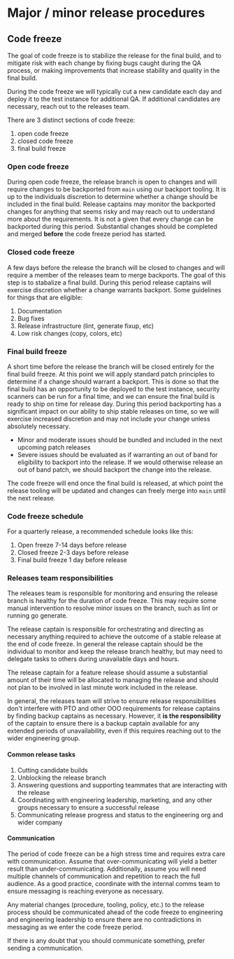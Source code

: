 # Major / minor release procedures

## Code freeze

The goal of code freeze is to stabilize the release for the final build, and to mitigate risk with each change by fixing bugs caught during the QA process, or making improvements that increase stability and quality in the final build.

During the code freeze we will typically cut a new candidate each day and deploy it to the test instance for additional QA. If additional candidates are necessary, reach out to the releases team.

There are 3 distinct sections of code freeze:

1. open code freeze
2. closed code freeze
3. final build freeze

### Open code freeze

During open code freeze, the release branch is open to changes and will require changes to be backported from `main` using our backport tooling. It is up to the individuals discretion to determine whether a change should be included in the final build. Release captains may monitor the backported changes for anything that seems risky and may reach out to understand more about the requirements. It is not a given that every change can be backported during this period. Substantial changes should be completed and merged **before** the code freeze period has started.

### Closed code freeze

A few days before the release the branch will be closed to changes and will require a member of the releases team to merge backports. The goal of this step is to stabalize a final build. During this period release captains will exercise discretion whether a change warrants backport. Some guidelines for things that are eligible:

1. Documentation
2. Bug fixes
3. Release infrastructure (lint, generate fixup, etc)
4. Low risk changes (copy, colors, etc)

### Final build freeze

A short time before the release the branch will be closed entirely for the final build freeze. At this point we will apply standard patch principles to determine if a change should warrant a backport. This is done so that the final build has an opportunity to be deployed to the test instance, security scanners can be run for a final time, and we can ensure the final build is ready to ship on time for release day. During this period backporting has a significant impact on our ability to ship stable releases on time, so we will exercise increased discretion and may not include your change unless absolutely necessary.

- Minor and moderate issues should be bundled and included in the next upcoming patch releases
- Severe issues should be evaluated as if warranting an out of band for eligibility to backport into the release. If we would otherwise release an out of band patch, we should backport the change into the release.

The code freeze will end once the final build is released, at which point the release tooling will be updated and changes can freely merge into `main` until the next release.

### Code freeze schedule

For a quarterly release, a recommended schedule looks like this:

1. Open freeze 7-14 days before release
2. Closed freeze 2-3 days before release
3. Final build freeze 1 day before release

### Releases team responsibilities

The releases team is responsible for monitoring and ensuring the release branch is healthy for the duration of code freeze. This may require some manual intervention to resolve minor issues on the branch, such as lint or running go generate.

The release captain is responsible for orchestrating and directing as necessary anything required to achieve the outcome of a stable release at the end of code freeze. In general the release captain should be the individual to monitor and keep the release branch healthy, but may need to delegate tasks to others during unavailable days and hours.

The release captain for a feature release should assume a substantial amount of their time will be allocated to managing the release and should not plan to be involved in last minute work included in the release.

In general, the releases team will strive to ensure release responsibilities don't interfere with PTO and other OOO requirements for release captains by finding backup captains as necessary. However, it **is the responsibility** of the captain to ensure there is a backup captain available for any extended periods of unavailability, even if this requires reaching out to the wider engineering group.

#### Common release tasks

1. Cutting candidate builds
2. Unblocking the release branch
3. Answering questions and supporting teammates that are interacting with the release
4. Coordinating with engineering leadership, marketing, and any other groups necessary to ensure a successful release
5. Communicating release progress and status to the engineering org and wider company

#### Communication

The period of code freeze can be a high stress time and requires extra care with communication. Assume that over-communicating will yield a better result than under-communicating. Additionally, assume you will need multiple channels of communication and repetition to reach the full audience. As a good practice, coordinate with the internal comms team to ensure messaging is reaching everyone as necessary.

Any material changes (procedure, tooling, policy, etc.) to the release process should be communicated ahead of the code freeze to engineering and engineering leadership to ensure there are no contradictions in messaging as we enter the code freeze period.

If there is any doubt that you should communicate something, prefer sending a communication.
